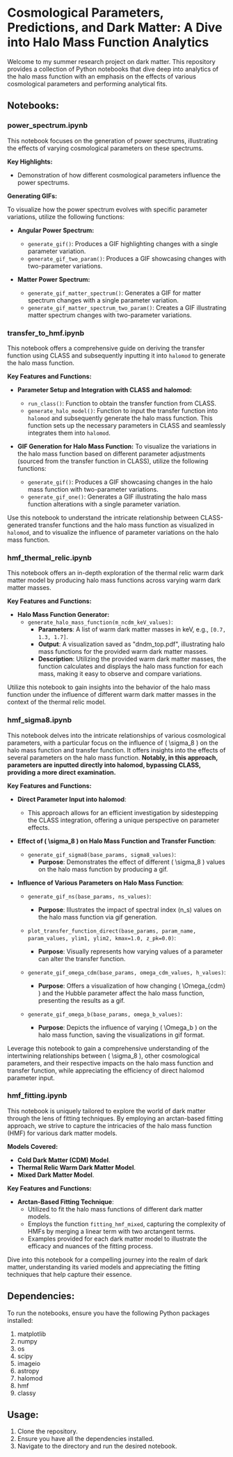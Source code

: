 # Cosmological Parameters, Predictions, and Dark Matter: A Dive into Halo Mass Function Analytics
Welcome to my summer research project on dark matter. This repository provides a collection of Python notebooks that dive deep into analytics of the halo mass function with an emphasis on the effects of various cosmological parameters and performing analytical fits.
## Notebooks:
### power_spectrum.ipynb

This notebook focuses on the generation of power spectrums, illustrating the effects of varying cosmological parameters on these spectrums. 

**Key Highlights:**
- Demonstration of how different cosmological parameters influence the power spectrums.
  
**Generating GIFs:**

To visualize how the power spectrum evolves with specific parameter variations, utilize the following functions:

- **Angular Power Spectrum:**
  - `generate_gif()`: Produces a GIF highlighting changes with a single parameter variation.
  - `generate_gif_two_param()`: Produces a GIF showcasing changes with two-parameter variations.

- **Matter Power Spectrum:**
  - `generate_gif_matter_spectrum()`: Generates a GIF for matter spectrum changes with a single parameter variation.
  - `generate_gif_matter_spectrum_two_param()`: Creates a GIF illustrating matter spectrum changes with two-parameter variations.


### transfer_to_hmf.ipynb

This notebook offers a comprehensive guide on deriving the transfer function using CLASS and subsequently inputting it into `halomod` to generate the halo mass function.

**Key Features and Functions:**

- **Parameter Setup and Integration with CLASS and halomod:**
  - `run_class()`: Function to obtain the transfer function from CLASS.
  - `generate_halo_model()`: Function to input the transfer function into `halomod` and subsequently generate the halo mass function. This function sets up the necessary parameters in CLASS and seamlessly integrates them into `halomod`.

- **GIF Generation for Halo Mass Function:**
  To visualize the variations in the halo mass function based on different parameter adjustments (sourced from the transfer function in CLASS), utilize the following functions:
  - `generate_gif()`: Produces a GIF showcasing changes in the halo mass function with two-parameter variations.
  - `generate_gif_one()`: Generates a GIF illustrating the halo mass function alterations with a single parameter variation.

Use this notebook to understand the intricate relationship between CLASS-generated transfer functions and the halo mass function as visualized in `halomod`, and to visualize the influence of parameter variations on the halo mass function.

### hmf_thermal_relic.ipynb

This notebook offers an in-depth exploration of the thermal relic warm dark matter model by producing halo mass functions across varying warm dark matter masses.

**Key Features and Functions:**

- **Halo Mass Function Generator:**
  - `generate_halo_mass_function(m_ncdm_keV_values)`: 
    - **Parameters**: A list of warm dark matter masses in keV, e.g., `[0.7, 1.3, 1.7]`.
    - **Output**: A visualization saved as "dndm_top.pdf", illustrating halo mass functions for the provided warm dark matter masses.
    - **Description**: Utilizing the provided warm dark matter masses, the function calculates and displays the halo mass function for each mass, making it easy to observe and compare variations.

Utilize this notebook to gain insights into the behavior of the halo mass function under the influence of different warm dark matter masses in the context of the thermal relic model.


### hmf_sigma8.ipynb

This notebook delves into the intricate relationships of various cosmological parameters, with a particular focus on the influence of \( \sigma_8 \) on the halo mass function and transfer function. It offers insights into the effects of several parameters on the halo mass function. **Notably, in this approach, parameters are inputted directly into halomod, bypassing CLASS, providing a more direct examination.**

**Key Features and Functions:**

- **Direct Parameter Input into halomod**:
  - This approach allows for an efficient investigation by sidestepping the CLASS integration, offering a unique perspective on parameter effects.

- **Effect of \( \sigma_8 \) on Halo Mass Function and Transfer Function**:
  - `generate_gif_sigma8(base_params, sigma8_values)`:
    - **Purpose**: Demonstrates the effect of different \( \sigma_8 \) values on the halo mass function by producing a gif.
    
- **Influence of Various Parameters on Halo Mass Function**:
  - `generate_gif_ns(base_params, ns_values)`:
    - **Purpose**: Illustrates the impact of spectral index (n_s) values on the halo mass function via gif generation.

  - `plot_transfer_function_direct(base_params, param_name, param_values, ylim1, ylim2, kmax=1.0, z_pk=0.0)`:
    - **Purpose**: Visually represents how varying values of a parameter can alter the transfer function.
    
  - `generate_gif_omega_cdm(base_params, omega_cdm_values, h_values)`:
    - **Purpose**: Offers a visualization of how changing \( \Omega_{cdm} \) and the Hubble parameter affect the halo mass function, presenting the results as a gif.
    
  - `generate_gif_omega_b(base_params, omega_b_values)`:
    - **Purpose**: Depicts the influence of varying \( \Omega_b \) on the halo mass function, saving the visualizations in gif format.

Leverage this notebook to gain a comprehensive understanding of the intertwining relationships between \( \sigma_8 \), other cosmological parameters, and their respective impacts on the halo mass function and transfer function, while appreciating the efficiency of direct halomod parameter input.

### hmf_fitting.ipynb

This notebook is uniquely tailored to explore the world of dark matter through the lens of fitting techniques. By employing an arctan-based fitting approach, we strive to capture the intricacies of the halo mass function (HMF) for various dark matter models.

**Models Covered:**
- **Cold Dark Matter (CDM) Model**.
- **Thermal Relic Warm Dark Matter Model**.
- **Mixed Dark Matter Model**.

**Key Features and Functions:**
- **Arctan-Based Fitting Technique**:
  - Utilized to fit the halo mass functions of different dark matter models.
  - Employs the function `fitting_hmf_mixed`, capturing the complexity of HMFs by merging a linear term with two arctangent terms. 
  - Examples provided for each dark matter model to illustrate the efficacy and nuances of the fitting process.

Dive into this notebook for a compelling journey into the realm of dark matter, understanding its varied models and appreciating the fitting techniques that help capture their essence.

## Dependencies:
To run the notebooks, ensure you have the following Python packages installed:
1. matplotlib
2. numpy
3. os
4. scipy
5. imageio
6. astropy
7. halomod
8. hmf
9. classy
## Usage:
1. Clone the repository.
2. Ensure you have all the dependencies installed.
3. Navigate to the directory and run the desired notebook.
